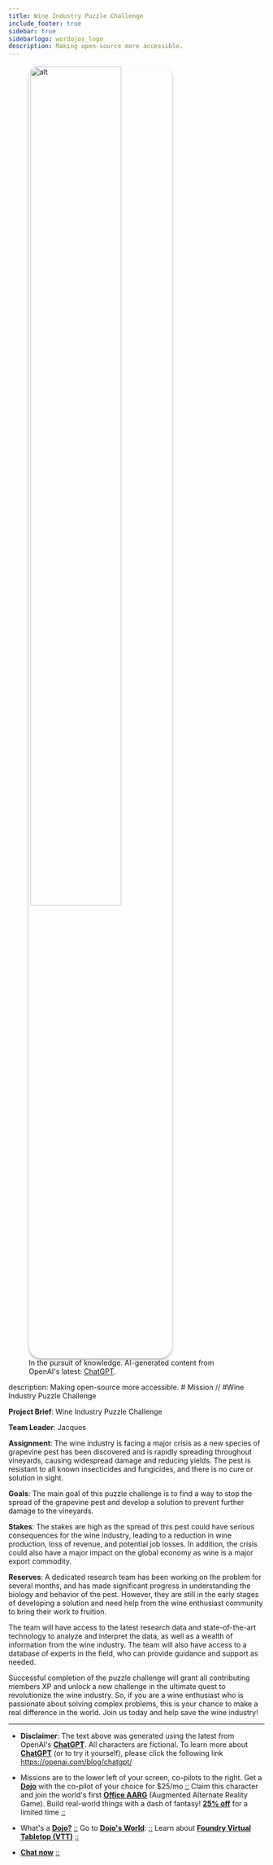 ```yaml
---
title: Wine Industry Puzzle Challenge
include_footer: true
sidebar: true
sidebarlogo: wordojos_logo
description: Making open-source more accessible.
---
```

<figure>
    <img src='/uploads/mechs/Barista.png' style="width: 65%;height: 65%;padding: 3px; box-shadow: 0 3px 5px rgba(0,0,0,.3);border-radius: 25px;overflow: hidden;border: none;" align="middle"; alt='alt'; alt='student in hoody with laptop';/>
    <figcaption>In the pursuit of knowledge.  AI-generated content from OpenAI's latest: <a href="https://openai.com/blog/chatgpt/" >ChatGPT</a>.</figcaption>
</figure>
description: Making open-source more accessible.
# Mission // #Wine Industry Puzzle Challenge

**Project Brief**: Wine Industry Puzzle Challenge

**Team Leader**: Jacques

**Assignment**:
The wine industry is facing a major crisis as a new species of grapevine pest has been discovered and is rapidly spreading throughout vineyards, causing widespread damage and reducing yields. The pest is resistant to all known insecticides and fungicides, and there is no cure or solution in sight.

**Goals**:
The main goal of this puzzle challenge is to find a way to stop the spread of the grapevine pest and develop a solution to prevent further damage to the vineyards.

**Stakes**:
The stakes are high as the spread of this pest could have serious consequences for the wine industry, leading to a reduction in wine production, loss of revenue, and potential job losses. In addition, the crisis could also have a major impact on the global economy as wine is a major export commodity.

**Reserves**:
A dedicated research team has been working on the problem for several months, and has made significant progress in understanding the biology and behavior of the pest. However, they are still in the early stages of developing a solution and need help from the wine enthusiast community to bring their work to fruition.

The team will have access to the latest research data and state-of-the-art technology to analyze and interpret the data, as well as a wealth of information from the wine industry. The team will also have access to a database of experts in the field, who can provide guidance and support as needed.

Successful completion of the puzzle challenge will grant all contributing members XP and unlock a new challenge in the ultimate quest to revolutionize the wine industry. So, if you are a wine enthusiast who is passionate about solving complex problems, this is your chance to make a real difference in the world. Join us today and help save the wine industry!

---

* **Disclaimer**: The text above was generated using the latest from OpenAI's [**ChatGPT**](https://openai.com/blog/chatgpt/).  All characters are fictional.  To learn more about [**ChatGPT**](https://openai.com/blog/chatgpt/) (or to try it yourself), please click the following link https://openai.com/blog/chatgpt/

* Missions are to the lower left of your screen, co-pilots to the right. Get a [**Dojo**](https://workmates.live/marketplace) with the co-pilot of your choice for $25/mo [::](https://workmates.live/marketplace)  Claim this character and join the world's first [**Office AARG**](https://dojos.world) (Augmented Alternate Reality Game). Build real-world things with a dash of fantasy! [**25% off**](https://blog.workdojos.com/deal-on-a-dojo) for a limited time [::](https://blog.workdojos.com/deal-on-a-dojo) 

* What's a [**Dojo?**](https://workdojos.com) [::](https://workdojos.com)  Go to [**Dojo's World**](https://dojos.world): [::](https://dojos.world)  Learn about [**Foundry Virtual Tabletop (VTT)**](https://foundryvtt.com) [::](https://foundryvtt.com/)

* [**Chat now**](https://chat.workmates.live/channel/support) [::](https://chat.workmates.live/channel/support)